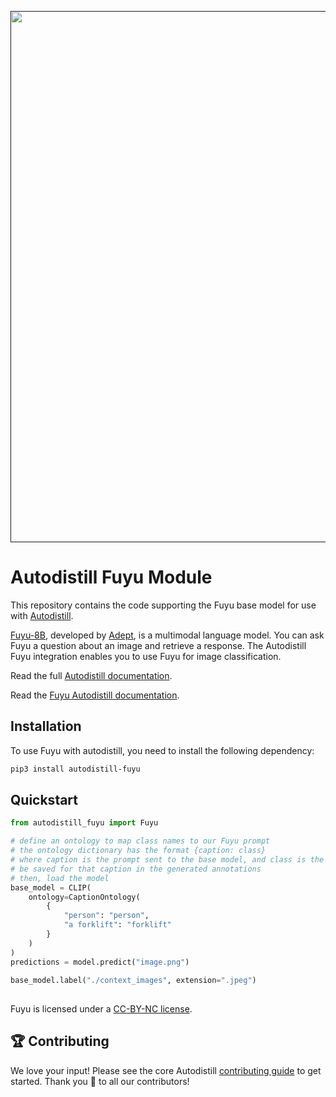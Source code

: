 <div align="center">
  <p>
    <a align="center" href="" target="_blank">
      <img
        width="850"
        src="https://media.roboflow.com/open-source/autodistill/autodistill-banner.png"
      >
    </a>
  </p>
</div>

# Autodistill Fuyu Module

This repository contains the code supporting the Fuyu base model for use with [Autodistill](https://github.com/autodistill/autodistill).

[Fuyu-8B](https://www.adept.ai/blog/fuyu-8b), developed by [Adept](https://www.adept.ai/), is a multimodal language model. You can ask Fuyu a question about an image and retrieve a response. The Autodistill Fuyu integration enables you to use Fuyu for image classification.

Read the full [Autodistill documentation](https://autodistill.github.io/autodistill/).

Read the [Fuyu Autodistill documentation](https://autodistill.github.io/autodistill/base_models/fuyu/).

## Installation

To use Fuyu with autodistill, you need to install the following dependency:

```bash
pip3 install autodistill-fuyu
```

## Quickstart

```python
from autodistill_fuyu import Fuyu

# define an ontology to map class names to our Fuyu prompt
# the ontology dictionary has the format {caption: class}
# where caption is the prompt sent to the base model, and class is the label that will
# be saved for that caption in the generated annotations
# then, load the model
base_model = CLIP(
    ontology=CaptionOntology(
        {
            "person": "person",
            "a forklift": "forklift"
        }
    )
)
predictions = model.predict("image.png")

base_model.label("./context_images", extension=".jpeg")
```

## 

Fuyu is licensed under a [CC-BY-NC license](https://www.adept.ai/blog/fuyu-8b).

## 🏆 Contributing

We love your input! Please see the core Autodistill [contributing guide](https://github.com/autodistill/autodistill/blob/main/CONTRIBUTING.md) to get started. Thank you 🙏 to all our contributors!